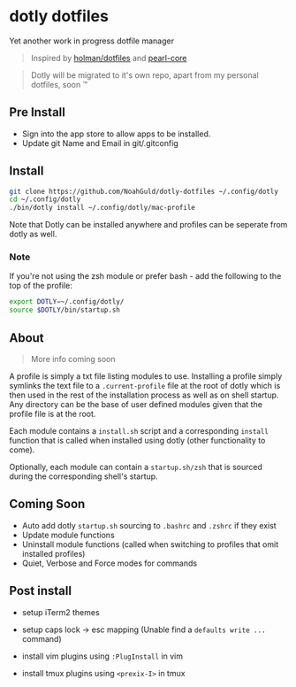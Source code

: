 # dotly dotfiles

Yet another work in progress dotfile manager

> Inspired by [holman/dotfiles](https://github.com/holman/dotfiles) and [pearl-core](https://github.com/pearl-core/pearl/)

> Dotly will be migrated to it's own repo, apart from my personal dotfiles, soon &trade;

## Pre Install

- Sign into the app store to allow apps to be installed.
- Update git Name and Email in git/.gitconfig

## Install

```sh
git clone https://github.com/NoahGuld/dotly-dotfiles ~/.config/dotly
cd ~/.config/dotly
./bin/dotly install ~/.config/dotly/mac-profile
```

Note that Dotly can be installed anywhere and profiles can be seperate from dotly as well.

### Note
If you're not using the zsh module or prefer bash - add the following to the top of the profile:
```sh
export DOTLY=~/.config/dotly/
source $DOTLY/bin/startup.sh
```

## About

> More info coming soon

A profile is simply a txt file listing modules to use. Installing a profile simply symlinks the text file to a `.current-profile` file at the root of dotly which is then used in the rest of the installation process as well as on shell startup. Any directory can be the base of user defined modules given that the profile file is at the root.

Each module contains a `install.sh` script and a corresponding `install` function that is called when installed using dotly (other functionality to come).

Optionally, each module can contain a `startup.sh/zsh` that is sourced during the corresponding shell's startup.

## Coming Soon

- Auto add dotly `startup.sh` sourcing to `.bashrc` and `.zshrc` if they exist
- Update module functions
- Uninstall module functions (called when switching to profiles that omit installed profiles)
- Quiet, Verbose and Force modes for commands

## Post install

- setup iTerm2 themes

- setup caps lock -> esc mapping (Unable find a `defaults write ...` command)

- install vim plugins using `:PlugInstall` in vim

- install tmux plugins using `<prexix-I>` in tmux
